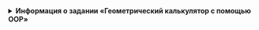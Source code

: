 <details>

<summary> <b>Информация о задании «Геометрический калькулятор с помощью OOP» </b></summary>

При помощи ООП спроектировать и реализовать геометрический калькулятор для вычислений, производимых над фигурами. Калькулятор должен поддерживать вычисления для плоских и объемных фигур.

**Плоские фигуры:** круг, квадрат, прямоугольник, треугольник, трапеция, ромб.

**Объемные фигуры:** сфера, куб, параллелепипед, пирамида, цилиндр, конус.

Реализовать как минимум один общий метод вычисления для всех фигур и как минимум один специфичный для определенных фигур. Например, площадь – общий метод для всех фигур, медиана – специфичный метод для ряда фигур.

Необходимо: реализовать графический интерфейс для возможностей взаимодействия пользователя с программой и визуализации фигур (с учетом введенных параметров фигуры).

При реализации использовать все виды методов: статический, метод класса и экземпляра.

</details>